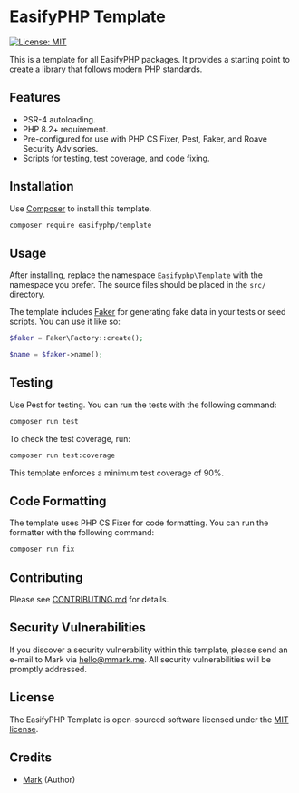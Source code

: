 # EasifyPHP Template

[![License: MIT](https://img.shields.io/badge/License-MIT-yellow.svg)](https://opensource.org/licenses/MIT)

This is a template for all EasifyPHP packages. It provides a starting point to create a library that follows modern PHP standards.

## Features

- PSR-4 autoloading.
- PHP 8.2+ requirement.
- Pre-configured for use with PHP CS Fixer, Pest, Faker, and Roave Security Advisories.
- Scripts for testing, test coverage, and code fixing.

## Installation

Use [Composer](https://getcomposer.org/) to install this template.

```bash
composer require easifyphp/template
```

## Usage

After installing, replace the namespace `Easifyphp\Template` with the namespace you prefer. The source files should be placed in the `src/` directory.

The template includes [Faker](https://github.com/FakerPHP/Faker) for generating fake data in your tests or seed scripts. You can use it like so:

```php
$faker = Faker\Factory::create();

$name = $faker->name();
```

## Testing

Use Pest for testing. You can run the tests with the following command:

```bash
composer run test
```

To check the test coverage, run:

```bash
composer run test:coverage
```

This template enforces a minimum test coverage of 90%.

## Code Formatting

The template uses PHP CS Fixer for code formatting. You can run the formatter with the following command:

```bash
composer run fix
```

## Contributing

Please see [CONTRIBUTING.md](CONTRIBUTING.md) for details.

## Security Vulnerabilities

If you discover a security vulnerability within this template, please send an e-mail to Mark via [hello@mmark.me](mailto:hello@mmark.me). All security vulnerabilities will be promptly addressed.

## License

The EasifyPHP Template is open-sourced software licensed under the [MIT license](https://opensource.org/licenses/MIT).

## Credits

- [Mark](https://github.com/mmark) (Author)
